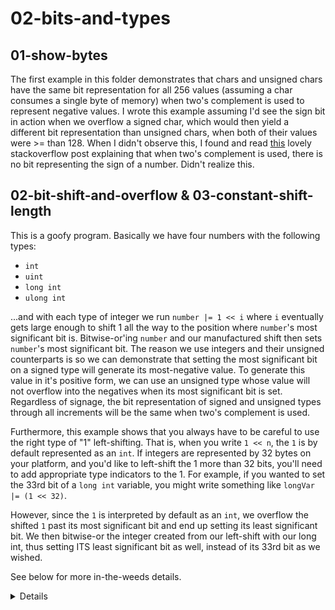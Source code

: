 # 02-bits-and-types

## 01-show-bytes

The first example in this folder demonstrates that chars and unsigned chars
have the same bit representation for all 256 values (assuming a char consumes
a single byte of memory) when two's complement is used to represent negative
values. I wrote this example assuming I'd see the sign bit in action when we
overflow a signed char, which would then yield a different bit representation
than unsigned chars, when both of their values were >= than 128. When I didn't
observe this, I found and read [this](https://stackoverflow.com/questions/18013599)
lovely stackoverflow post explaining that when two's complement is used, there is no
bit representing the sign of a number. Didn't realize this.

## 02-bit-shift-and-overflow & 03-constant-shift-length

This is a goofy program. Basically we have four numbers with the following types:
  - `int`
  - `uint`
  - `long int`
  - `ulong int`

...and with each type of integer we run `number |= 1 << i` where `i` eventually
gets large enough to shift 1 all the way to the position where `number`'s most
significant bit is. Bitwise-or'ing `number` and our manufactured shift then sets
`number`'s most significant bit. The reason we use integers and their unsigned
counterparts is so we can demonstrate that setting the most significant bit on
a signed type will generate its most-negative value. To generate this value in
it's positive form, we can use an unsigned type whose value will not overflow into
the negatives when its most significant bit is set. Regardless of signage, the bit
representation of signed and unsigned types through all increments will be the same
when two's complement is used.

Furthermore, this example shows that you always have to be careful to use the right type
of "1" left-shifting. That is, when you write `1 << n`, the `1` is by default represented
as an `int`. If integers are represented by 32 bytes on your platform, and you'd like to
left-shift the 1 more than 32 bits, you'll need to add appropriate type indicators to the 1.
For example, if you wanted to set the 33rd bit of a `long int` variable, you might write something
like `longVar |= (1 << 32)`.

However, since the `1` is interpreted by default as an `int`, we overflow the shifted `1` past
its most significant bit and end up setting its least significant bit. We then bitwise-or the
integer created from our left-shift with our long int, thus setting ITS least significant bit as
well, instead of its 33rd bit as we wished.

See below for more in-the-weeds details.
<details>
There are some nuances with the above point, especially when evaluating `1 << 32`. We're not
guaranteed to see an overflow take place when left-shifting a number >= the total number of
bits the operand has. The C Standard says that shifting by a number of bits >= than the width
(in bits) of the operand (in this case 32) results in undefined behavior. Note that this is
not the same as performing `integer <<= 1`, 32 or more times (in which case overflown bits will
never be recovered). Instead I'm talking about the behavior of `32BitVariableHere <<= {someNumber>=32}`.

Most Intel processors are designed to use a 5-bit wide field as a mask for the number of bits
to shift a 32-bit data type by. This means in the expression `1 << shiftLengthVariable`,
`shiftLengthVariable` is basically a 5-bit integer (max val of 31). If `shiftLengthVar` is larger
than 31, it will overflow the 5-bit mask, wrapping around to the least significant bits, leading
to the behavior described above (though the behavior isnot guaranteed).

Furthermore, when using a constant as opposed to a variable, like `1 << 33` instead of
`1 << shiftLengthVar` the compiler may not actually overflow the `1` into its least significant
bits as it would if the `33` were stored in a variable. This can lead to super nasty undefined
behavior, demonstrated by program **03-constant-shift-length**.

The reason we might not see the same overflow/masking behavior when using a constant is because
the compiler may choose to handle it itself without using the aforementioned 5-bit mask after
storing the constant as an integer. So in short, overflowing the shift-length from left-shifting
is not guaranteed, but happens on modern Intel processors when the shift length is stored in a
variable. This behavior should not be relied upon though, especially, when using a constant shift
length (not a variable).

Good resources/references:

 - https://stackoverflow.com/a/3872587/3947332
 - https://stackoverflow.com/questions/7401888
</details>
